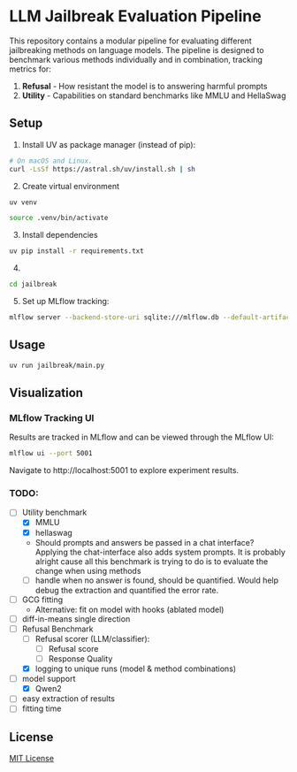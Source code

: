 # LLM Jailbreak Evaluation Pipeline

This repository contains a modular pipeline for evaluating different jailbreaking methods on language models. The pipeline is designed to benchmark various methods individually and in combination, tracking metrics for:

1. **Refusal** - How resistant the model is to answering harmful prompts
2. **Utility** - Capabilities on standard benchmarks like MMLU and HellaSwag
<!-- 3. **Cost** - Computational expense in both fitting and inference time -->

## Setup

1. Install UV as package manager (instead of pip):
```sh
# On macOS and Linux.
curl -LsSf https://astral.sh/uv/install.sh | sh
```

2. Create virtual environment
```sh
uv venv
```

```sh
source .venv/bin/activate
```

3. Install dependencies
```sh
uv pip install -r requirements.txt
```

4. 
```sh
cd jailbreak
```

5. Set up MLflow tracking:
```sh
mlflow server --backend-store-uri sqlite:///mlflow.db --default-artifact-root ./mlruns
```
<!-- 5. Secrets
populate `.env` with your `HUGGINGFACE_HUB_TOKEN`
```sh
export $(cat .env | xargs)
```
6. Head to Hugging Face and get access to downloading models
e.g. [meta-llama/Llama-2-7b](https://huggingface.co/meta-llama/Llama-2-7b) -->

## Usage
```sh
uv run jailbreak/main.py
```

## Visualization

### MLflow Tracking UI

Results are tracked in MLflow and can be viewed through the MLflow UI:

```bash
mlflow ui --port 5001
```

Navigate to http://localhost:5001 to explore experiment results. 

### TODO:
- [ ] Utility benchmark
    - [x] MMLU
    - [x] hellaswag
    - Should prompts and answers be passed in a chat interface? Applying the chat-interface also adds system prompts. It is probably alright cause all this benchmark is trying to do is to evaluate the change when using methods
    - [ ] handle when no answer is found, should be quantified. Would help debug the extraction and quantified the error rate. 
- [ ] GCG fitting
    - Alternative: fit on model with hooks (ablated model)
- [ ] diff-in-means single direction
- [ ] Refusal Benchmark 
    - [ ] Refusal scorer (LLM/classifier):
        - [ ] Refusal score
        - [ ] Response Quality
    - [x] logging to unique runs (model & method combinations)
- [ ] model support
    - [x] Qwen2

- [ ] easy extraction of results
- [ ] fitting time

## License

[MIT License](LICENSE)
